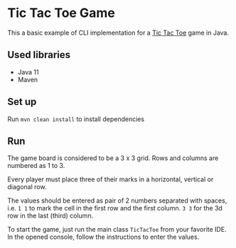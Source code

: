 # Tic Tac Toe Game

This a basic example of CLI implementation for a [Tic Tac Toe](https://en.wikipedia.org/wiki/Tic-tac-toe) game in Java.

## Used libraries

- Java 11
- Maven

## Set up

Run `mvn clean install` to install dependencies

## Run

The game board is considered to be a 3 x 3 grid.
Rows and columns are numbered as 1 to 3.

Every player must place three of their marks in a horizontal, vertical or diagonal row.

The values should be entered as pair of 2 numbers separated with spaces, i.e. `1 1` to mark the cell in the first row and the first column.
`3 3` for the 3d row in the last (third) column.

To start the game, just run the main class `TicTacToe` from your favorite IDE.
In the opened console, follow the instructions to enter the values.
